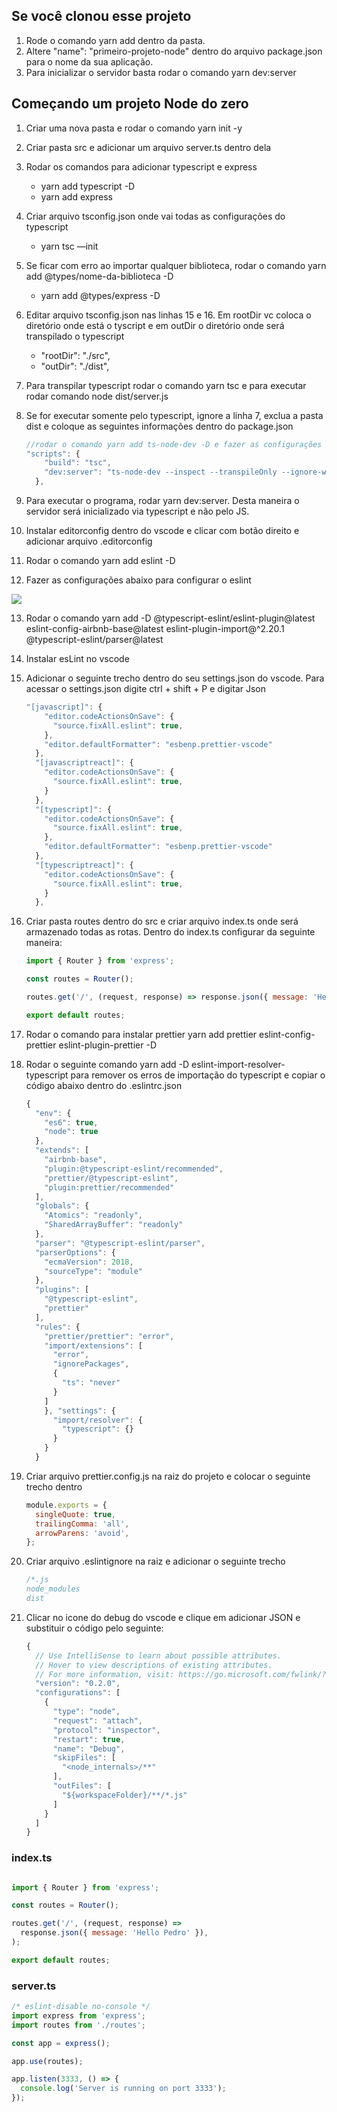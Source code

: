 ## Se você clonou esse projeto 
1. Rode o comando yarn add dentro da pasta.
2. Altere "name": "primeiro-projeto-node" dentro do arquivo package.json para o nome da sua aplicação. 
3. Para inicializar o servidor basta rodar o comando yarn dev:server

## Começando um projeto Node do zero

1. Criar uma nova pasta e rodar o comando yarn init -y
2. Criar pasta src e adicionar um arquivo server.ts dentro dela
3. Rodar os comandos para adicionar typescript e express
    - yarn add typescript -D
    - yarn add express
4. Criar arquivo tsconfig.json onde vai todas as configurações do typescript
    - yarn tsc —init
5. Se ficar com erro ao importar qualquer biblioteca, rodar o comando yarn add @types/nome-da-biblioteca -D
    - yarn add @types/express -D
6. Editar arquivo tsconfig.json nas linhas 15 e 16. Em rootDir vc coloca o diretório onde está o tyscript e em outDir o diretório onde será transpilado o typescript
    - "rootDir": "./src",
    - "outDir": "./dist",
7. Para transpilar typescript rodar o comando yarn tsc e para executar rodar comando node dist/server.js
8. Se for executar somente pelo typescript, ignore a linha 7, exclua a pasta dist e coloque as seguintes informações dentro do package.json

    ```jsx
    //rodar o comando yarn add ts-node-dev -D e fazer as configurações abaixo dentro do package.json
    "scripts": {
        "build": "tsc",
        "dev:server": "ts-node-dev --inspect --transpileOnly --ignore-watch node_modules src/server.ts"
      },
    ```

9. Para executar o programa, rodar yarn dev:server. Desta maneira o servidor será inicializado via typescript e não pelo JS.
10. Instalar editorconfig dentro do vscode e clicar com botão direito e adicionar arquivo .editorconfig
11. Rodar o comando yarn add eslint -D
12. Fazer as configurações abaixo para configurar o eslint
   <img src="https://s3.us-west-2.amazonaws.com/secure.notion-static.com/4ff00d9f-0c37-4c47-ac88-36913c09a0b9/Untitled.png?X-Amz-Algorithm=AWS4-HMAC-SHA256&X-Amz-Credential=AKIAT73L2G45O3KS52Y5%2F20200429%2Fus-west-2%2Fs3%2Faws4_request&X-Amz-Date=20200429T172130Z&X-Amz-Expires=86400&X-Amz-Signature=1e46647e80ff050d852ddc746ccd0f78b5dab01a28f5019180e08cb56cb92364&X-Amz-SignedHeaders=host&response-content-disposition=filename%20%3D%22Untitled.png%22"/>

13. Rodar o comando yarn add -D @typescript-eslint/eslint-plugin@latest eslint-config-airbnb-base@latest eslint-plugin-import@^2.20.1 @typescript-eslint/parser@latest
14. Instalar esLint no vscode
15. Adicionar o seguinte trecho dentro do seu settings.json do vscode. Para acessar o settings.json digite ctrl + shift + P e digitar Json

    ```jsx
    "[javascript]": {
        "editor.codeActionsOnSave": {
          "source.fixAll.eslint": true,
        },
        "editor.defaultFormatter": "esbenp.prettier-vscode"
      },
      "[javascriptreact]": {
        "editor.codeActionsOnSave": {
          "source.fixAll.eslint": true,
        }
      },
      "[typescript]": {
        "editor.codeActionsOnSave": {
          "source.fixAll.eslint": true,
        },
        "editor.defaultFormatter": "esbenp.prettier-vscode"
      },
      "[typescriptreact]": {
        "editor.codeActionsOnSave": {
          "source.fixAll.eslint": true,
        }
      },
    ```

16. Criar pasta routes dentro do src e criar arquivo index.ts onde será armazenado todas as rotas. Dentro do index.ts configurar da seguinte maneira:

    ```jsx
    import { Router } from 'express';

    const routes = Router();

    routes.get('/', (request, response) => response.json({ message: 'Hello Pedro' }));

    export default routes;
    ```

17. Rodar o comando para instalar prettier yarn add prettier eslint-config-prettier eslint-plugin-prettier -D
18. Rodar o seguinte comando yarn add -D eslint-import-resolver-typescript para remover os erros de importação do typescript e copiar o código abaixo dentro do .eslintrc.json

    ```jsx
    {
      "env": {
        "es6": true,
        "node": true
      },
      "extends": [
        "airbnb-base",
        "plugin:@typescript-eslint/recommended",
        "prettier/@typescript-eslint",
        "plugin:prettier/recommended"
      ],
      "globals": {
        "Atomics": "readonly",
        "SharedArrayBuffer": "readonly"
      },
      "parser": "@typescript-eslint/parser",
      "parserOptions": {
        "ecmaVersion": 2018,
        "sourceType": "module"
      },
      "plugins": [
        "@typescript-eslint",
        "prettier"
      ],
      "rules": {
        "prettier/prettier": "error",
        "import/extensions": [
          "error",
          "ignorePackages",
          {
            "ts": "never"
          }
        ]
        }, "settings": {
          "import/resolver": {
            "typescript": {}
          }
        }
      }
    ```

19. Criar arquivo prettier.config.js na raiz do projeto e colocar o seguinte trecho dentro

    ```jsx
    module.exports = {
      singleQuote: true,
      trailingComma: 'all',
      arrowParens: 'avoid',
    };
    ```

20. Criar arquivo .eslintignore na raiz e adicionar o seguinte trecho

    ```jsx
    /*.js
    node_modules
    dist
    ```

21. Clicar no icone do debug do vscode e clique em adicionar JSON e substituir o código pelo seguinte:

    ```jsx
    {
      // Use IntelliSense to learn about possible attributes.
      // Hover to view descriptions of existing attributes.
      // For more information, visit: https://go.microsoft.com/fwlink/?linkid=830387
      "version": "0.2.0",
      "configurations": [
        {
          "type": "node",
          "request": "attach",
          "protocol": "inspector",
          "restart": true,
          "name": "Debug",
          "skipFiles": [
            "<node_internals>/**"
          ],
          "outFiles": [
            "${workspaceFolder}/**/*.js"
          ]
        }
      ]
    }
    ```

### index.ts

```jsx

import { Router } from 'express';

const routes = Router();

routes.get('/', (request, response) =>
  response.json({ message: 'Hello Pedro' }),
);

export default routes;
```

### server.ts

```jsx
/* eslint-disable no-console */
import express from 'express';
import routes from './routes';

const app = express();

app.use(routes);

app.listen(3333, () => {
  console.log('Server is running on port 3333');
});
```
